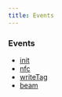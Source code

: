 ```yaml
---
title: Events
---
```


### Events

- [init](/plugin/nfc/event/init/)
- [nfc](/plugin/nfc/event/nfc/)
- [writeTag](/plugin/nfc/event/writeTag/)
- [beam](/plugin/nfc/event/beam/)